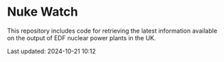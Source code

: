 # Nuke Watch

This repository includes code for retrieving the latest information available on the output of EDF nuclear power plants in the UK.

Last updated: 2024-10-21 10:12